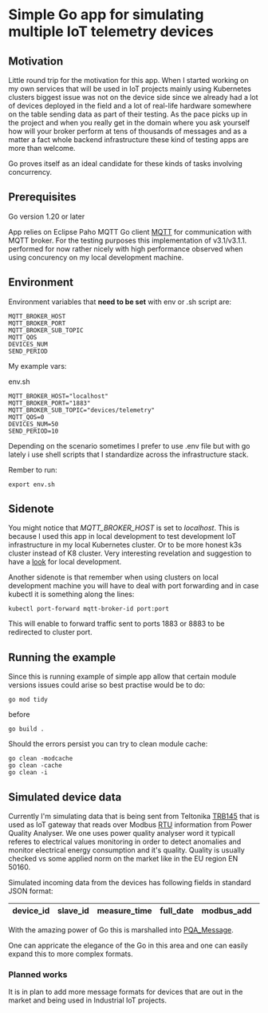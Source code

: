 # Simple Go app for simulating multiple IoT telemetry devices

## Motivation

Little round trip for the motivation for this app. When I started working on my own services that will be used in IoT projects mainly using Kubernetes clusters biggest issue was not on the device side since we already had a lot of devices deployed in the field and a lot of real-life hardware somewhere on the table sending data as part of their testing. As the pace picks up in the project and when you really get in the domain where you ask yourself how will your broker perform at tens of thousands of messages and as a matter a fact whole backend infrastructure these kind of testing apps are more than welcome.

Go proves itself as an ideal candidate for these kinds of tasks involving concurrency.

## Prerequisites

Go version 1.20 or later

App relies on Eclipse Paho MQTT Go client [MQTT](https://pkg.go.dev/github.com/eclipse/paho.mqtt.golang) for communication with MQTT broker. For the testing purposes this implementation of v3.1/v3.1.1. performed for now rather nicely with high performance observed when using concurency on my local development machine.

## Environment

Environment variables that **need to be set** with env or .sh script are:

```
MQTT_BROKER_HOST
MQTT_BROKER_PORT
MQTT_BROKER_SUB_TOPIC
MQTT_QOS
DEVICES_NUM
SEND_PERIOD
```

My example vars:

env.sh

```
MQTT_BROKER_HOST="localhost"
MQTT_BROKER_PORT="1883"
MQTT_BROKER_SUB_TOPIC="devices/telemetry"
MQTT_QOS=0
DEVICES_NUM=50
SEND_PERIOD=10
```

Depending on the scenario sometimes I prefer to use .env file but with go lately i use shell scripts that I standardize across the infrastructure stack.

Rember to run:

```
export env.sh
```

## Sidenote

You might notice that *MQTT_BROKER_HOST* is set to *localhost*. This is because I used this app in local development to test development IoT infrastructure in my local Kubernetes cluster. Or to be more honest k3s cluster instead of K8 cluster. Very interesting revelation and suggestion to have a [look](https://k3s.io/) for local development.

Another sidenote is that remember when using clusters on local development machine you will have to deal with port forwarding and in case kubectl it is something along the lines:

```
kubectl port-forward mqtt-broker-id port:port
```

This will enable to forward traffic sent to ports 1883 or 8883 to be redirected to cluster port. 

## Running the example

Since this is running example of simple app allow that certain module versions issues could arise so best practise would be to do:

```
go mod tidy
```

before 

```
go build .
```

Should the errors persist you can try to clean module cache:

```
go clean -modcache
go clean -cache
go clean -i
```

## **Simulated device data**

Currently I'm simulating data that is being sent from Teltonika [TRB145](https://teltonika-networks.com/products/gateways/trb145) that is used as IoT gateway that reads over Modbus [RTU](https://www.modbustools.com/modbus.html) information from Power Quality Analyser. We one uses power quality analyser word it typicall referes to electrical values monitoring in order to detect anomalies and monitor electrical energy consumption and it's quality. Quality is usually checked vs some applied norm on the market like in the EU region EN 50160.

Simulated incoming data from the devices has following fields in standard JSON format:

| device_id | slave_id | measure_time | full_date | modbus_add | value | var_name |
| --------- | -------- | ------------ | --------- | ---------- | ----- | -------- |

With the amazing power of Go this is marshalled into [PQA_Message](https://github.com/Nikola-Vukasinovic/go-mqtt-device-mock/blob/main/mqtt.go).

One can appricate the elegance of the Go in this area and one can easily expand this to more complex formats.

### Planned works

It is in plan to add more message formats for devices that are out in the market and being used in Industrial IoT projects.
